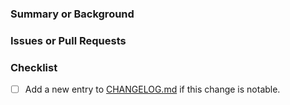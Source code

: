 ### Summary or Background

<!-- Explain a summary, purpose, or background for this change. -->

### Issues or Pull Requests

<!-- Refer related issues or pull requests (e.g. `Close #123` or `None`). -->

### Checklist

<!-- Check the following if needed. -->

- [ ] Add a new entry to [CHANGELOG.md](https://github.com/sider/runners/blob/master/CHANGELOG.md) if this change is notable.

